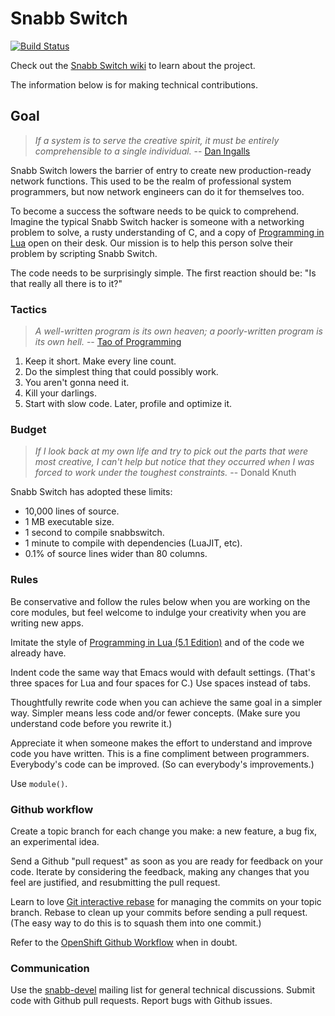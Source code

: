 # Snabb Switch

[![Build Status](https://travis-ci.org/SnabbCo/snabbswitch.svg?branch=master)](https://travis-ci.org/SnabbCo/snabbswitch)

Check out the [Snabb Switch
wiki](https://github.com/SnabbCo/snabbswitch/wiki) to learn about the
project.

The information below is for making technical contributions.

## Goal

> *If a system is to serve the creative spirit, it must be entirely
> comprehensible to a single individual.* -- [Dan
> Ingalls](http://ftp.squeak.org/docs/OOPSLA.Squeak.html)

Snabb Switch lowers the barrier of entry to create new
production-ready network functions. This used to be the realm of
professional system programmers, but now network engineers can do it
for themselves too.

To become a success the software needs to be quick to comprehend.
Imagine the typical Snabb Switch hacker is someone with a networking
problem to solve, a rusty understanding of C, and a copy of
[Programming in Lua](http://www.lua.org/pil/) open on their
desk. Our mission is to help this person solve their problem by
scripting Snabb Switch.

The code needs to be surprisingly simple. The first reaction should
be: "Is that really all there is to it?"

### Tactics

> *A well-written program is its own heaven; a poorly-written program
> is its own hell.* -- [Tao of Programming](http://www.canonical.org/~kragen/tao-of-programming.html)

1. Keep it short. Make every line count.
2. Do the simplest thing that could possibly work.
3. You aren't gonna need it.
4. Kill your darlings.
5. Start with slow code. Later, profile and optimize it.

### Budget

> *If I look back at my own life and try to pick out the parts that
> were most creative, I can't help but notice that they occurred when
> I was forced to work under the toughest constraints.* -- Donald Knuth

Snabb Switch has adopted these limits:

* 10,000 lines of source.
* 1 MB executable size.
* 1 second to compile snabbswitch.
* 1 minute to compile with dependencies (LuaJIT, etc).
* 0.1% of source lines wider than 80 columns.

### Rules

Be conservative and follow the rules below when you are working on the
core modules, but feel welcome to indulge your creativity when you are
writing new apps.

Imitate the style of [Programming in Lua (5.1
Edition)](http://www.lua.org/pil/) and of the code we already have.

Indent code the same way that Emacs would with default settings.
(That's three spaces for Lua and four spaces for C.) Use spaces
instead of tabs.

Thoughtfully rewrite code when you can achieve the same goal in a
simpler way. Simpler means less code and/or fewer concepts. (Make sure
you understand code before you rewrite it.)

Appreciate it when someone makes the effort to understand and improve
code you have written. This is a fine compliment between programmers.
Everybody's code can be improved. (So can everybody's improvements.)

Use `module()`.

### Github workflow

Create a topic branch for each change you make: a new feature, a bug
fix, an experimental idea.

Send a Github "pull request" as soon as you are ready for feedback on
your code. Iterate by considering the feedback, making any changes
that you feel are justified, and resubmitting the pull request.

Learn to love [Git interactive
rebase](https://help.github.com/articles/interactive-rebase) for
managing the commits on your topic branch. Rebase to clean up your
commits before sending a pull request. (The easy way to do this is to
squash them into one commit.)

Refer to the [OpenShift Github
Workflow](https://www.openshift.com/wiki/github-workflow-for-submitting-pull-requests)
when in doubt.

### Communication

Use the
[snabb-devel](https://groups.google.com/forum/#!forum/snabb-devel)
mailing list for general technical discussions. Submit code with
Github pull requests. Report bugs with Github issues.

